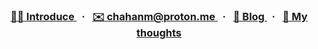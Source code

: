 <h3 align="center">
  <a href="introduce.md">
    👨‍💻&nbsp;Introduce
  </a>&nbsp;&nbsp;·&nbsp;&nbsp;
  <a href="mailto:chahanm@proton.me">
    ✉️&nbsp;chahanm@proton.me
  </a>&nbsp;&nbsp;·&nbsp;&nbsp;
  <a href="https://velog.io/@haneum">
    💭&nbsp;Blog
  </a>&nbsp;&nbsp;·&nbsp;&nbsp;
   <a href="https://medium.com/@hamn">
    💭&nbsp;My thoughts
  </a>
</h3>

